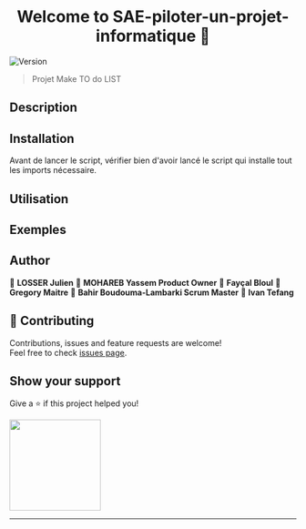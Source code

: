 <link rel="stylesheet" href="https://cdnjs.cloudflare.com/ajax/libs/font-awesome/4.7.0/css/font-awesome.min.css">

<h1 align="center">Welcome to SAE-piloter-un-projet-informatique 👋</h1>
<p>
  <img alt="Version" src="https://img.shields.io/badge/version-V1.0-blue.svg?cacheSeconds=2592000" />
</p>



> Projet Make TO do LIST

## Description 


## Installation 
<i class="fa-solid fa-download"></i>
Avant de lancer le script, vérifier bien d'avoir lancé le script qui installe tout les imports nécessaire.
## Utilisation

## Exemples
<i class="fa fa-plane"></i>
## Author <i class="fa fa-user"></i>


👤 **LOSSER Julien**
👤 **MOHAREB Yassem  Product Owner**
👤 **Fayçal Bloul**
👤 **Gregory Maitre**
👤 **Bahir Boudouma-Lambarki Scrum Master**
👤 **Ivan Tefang**


## 🤝 Contributing

Contributions, issues and feature requests are welcome!<br />Feel free to check [issues page](https://github.com/IroN404/SAE-piloter-un-projet-informatique). 

## Show your support

Give a ⭐️ if this project helped you!

<a href="https://github.com/Yassem68">
  <img src="https://c5.patreon.com/external/logo/become_a_patron_button@2x.png" width="160">
</a>

***
